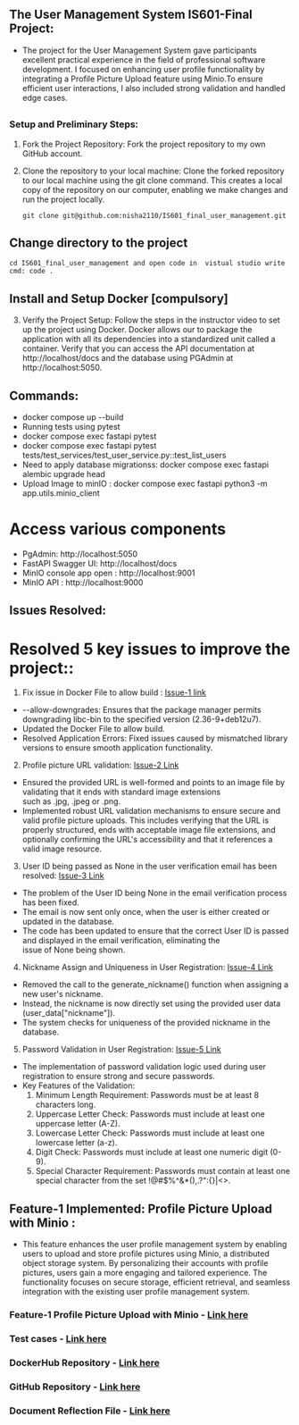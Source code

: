 
## The User Management System IS601-Final Project: 
- The project for the User Management System gave participants excellent practical experience in the field of professional software     development. I focused on enhancing user profile functionality by integrating a Profile Picture Upload feature using Minio.To ensure efficient user interactions, I also included strong validation and handled edge cases. 

## 

### Setup and Preliminary Steps: 

1. Fork the Project Repository: Fork the project repository to my own GitHub account.

2. Clone the repository to your local machine: Clone the forked repository to our local machine using the git clone command. 
  This creates a local copy of the repository on our computer, enabling we make changes and run the project locally.

   ```git clone git@github.com:nisha2110/IS601_final_user_management.git ```

## Change directory to the project
 ``` cd IS601_final_user_management and open code in  vistual studio write cmd: code . ``` 

## Install and Setup Docker [compulsory]

3. Verify the Project Setup: Follow the steps in the instructor video to set up the project using Docker. Docker allows our to package the application with all its dependencies into a standardized unit called a container. Verify that you can access the API documentation at http://localhost/docs and the database using PGAdmin at http://localhost:5050.

## Commands:
  - docker compose up --build
  - Running tests using pytest
  - docker compose exec fastapi pytest
  - docker compose exec fastapi pytest tests/test_services/test_user_service.py::test_list_users
  - Need to apply database migrationss: docker compose exec fastapi alembic upgrade head
  - Upload Image to minIO : docker compose exec fastapi python3 -m app.utils.minio_client

# Access various components
- PgAdmin:  http://localhost:5050
- FastAPI Swagger UI: http://localhost/docs
- MinIO console app open : http://localhost:9001
- MinIO API : http://localhost:9000

## Issues Resolved:

  # Resolved 5 key issues to improve the project::

  1.  Fix issue in Docker File to allow build : [Issue-1 link](https://github.com/nisha2110/IS601_final_user_management/issues/1)

  - --allow-downgrades: Ensures that the package manager permits downgrading libc-bin to the specified version (2.36-9+deb12u7).
  - Updated the Docker File to allow build.
  - Resolved Application Errors: Fixed issues caused by mismatched library versions to ensure smooth application functionality.
    
  2. Profile picture URL validation: [Issue-2 Link](https://github.com/nisha2110/IS601_final_user_management/issues/3)

  - Ensured the provided URL is well-formed and points to an image file by validating that it ends with standard image extensions    
    such as .jpg, .jpeg or .png.
  - Implemented robust URL validation mechanisms to ensure secure and valid profile picture uploads. This includes verifying that the 
    URL is properly structured, ends with acceptable image file extensions, and optionally confirming the URL's accessibility and that it references a valid image resource.
    
  3. User ID being passed as None in the user verification email has been resolved: [Issue-3 Link](https://github.com/nisha2110/IS601_final_user_management/issues/5)

  - The problem of the User ID being None in the email verification process has been fixed.
  - The email is now sent only once, when the user is either created or updated in the database.
  - The code has been updated to ensure that the correct User ID is passed and displayed in the email verification, eliminating the  
    issue of None being shown.  
    
  4. Nickname Assign and Uniqueness in User Registration: [Issue-4 Link](https://github.com/nisha2110/IS601_final_user_management/issues/7)

  - Removed the call to the generate_nickname() function when assigning a new user's nickname.
  - Instead, the nickname is now directly set using the provided user data (user_data["nickname"]).
  - The system checks for uniqueness of the provided nickname in the database. 

  5. Password Validation in User Registration: [Issue-5 Link](https://github.com/nisha2110/IS601_final_user_management/issues/9)

  -  The implementation of password validation logic used during user registration to ensure strong and secure passwords.
  - Key Features of the Validation:
    1. Minimum Length Requirement:  Passwords must be at least 8 characters long.
    2. Uppercase Letter Check:  Passwords must include at least one uppercase letter (A-Z).
    3. Lowercase Letter Check: Passwords must include at least one lowercase letter (a-z).
    4. Digit Check: Passwords must include at least one numeric digit (0-9).
    5. Special Character Requirement: Passwords must contain at least one special character from the set !@#$%^&*(),.?":{}|<>.

##  Feature-1 Implemented: Profile Picture Upload with Minio :
- This feature enhances the user profile management system by enabling users to upload and store profile pictures using Minio, a distributed object storage system. By personalizing their accounts with profile pictures, users gain a more engaging and tailored experience. The functionality focuses on secure storage, efficient retrieval, and seamless integration with the existing user profile management system.

### Feature-1 Profile Picture Upload with Minio - [Link here]()

### Test cases - [Link here]()

### DockerHub Repository - [Link here](https://hub.docker.com/repository/docker/nishi2110/is601_final_api/general)
### GitHub Repository - [Link here]()
### Document Reflection File - [Link here]()

